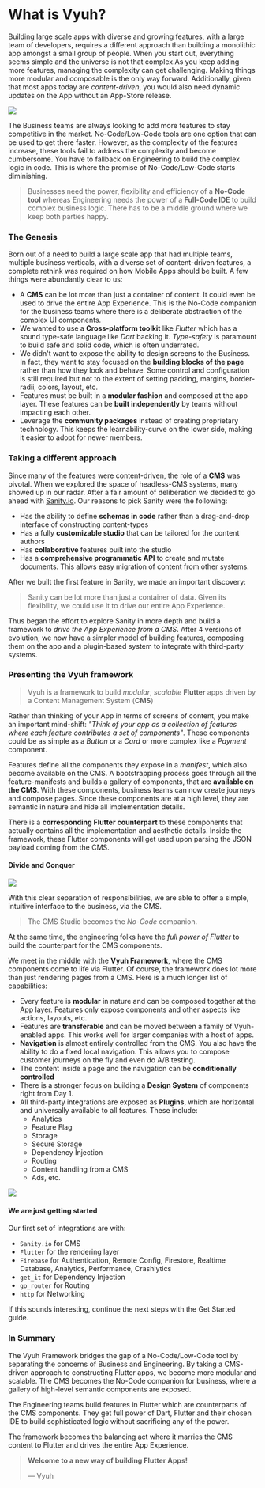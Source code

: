 # What is Vyuh?

Building large scale apps with diverse and growing features, with a large team of developers, requires a different approach than building a monolithic app amongst a small group of people. When you start out, everything seems simple and the universe is not that complex.As you keep adding more features, managing the complexity can get challenging. Making things more modular and composable is the only way forward. Additionally, given that most apps today are _content-driven_, you would also need dynamic updates on the App without an App-Store release.

![](<../../.gitbook/assets/business engg.png>)

The Business teams are always looking to add more features to stay competitive in the market. No-Code/Low-Code tools are one option that can be used to get there faster. However, as the complexity of the features increase, these tools fail to address the complexity and become cumbersome. You have to fallback on Engineering to build the complex logic in code. This is where the promise of No-Code/Low-Code starts diminishing.

> Businesses need the power, flexibility and efficiency of a **No-Code tool** whereas Engineering needs the power of a **Full-Code IDE** to build complex business logic. There has to be a middle ground where we keep both parties happy.

### The Genesis

Born out of a need to build a large scale app that had multiple teams, multiple business verticals, with a diverse set of content-driven features, a complete rethink was required on how Mobile Apps should be built. A few things were abundantly clear to us:

* A **CMS** can be lot more than just a container of content. It could even be used to drive the entire App Experience. This is the No-Code companion for the business teams where there is a deliberate abstraction of the complex UI components.
* We wanted to use a **Cross-platform toolkit** like _Flutter_ which has a sound type-safe language like _Dart_ backing it. _Type-safety_ is paramount to build safe and solid code, which is often underrated.
* We didn't want to expose the ability to design screens to the Business. In fact, they want to stay focused on the **building blocks of the page** rather than how they look and behave. Some control and configuration is still required but not to the extent of setting padding, margins, border-radii, colors, layout, etc.
* Features must be built in a **modular fashion** and composed at the app layer. These features can be **built independently** by teams without impacting each other.
* Leverage the **community packages** instead of creating proprietary technology. This keeps the learnability-curve on the lower side, making it easier to adopt for newer members.

### Taking a different approach

Since many of the features were content-driven, the role of a **CMS** was pivotal. When we explored the space of headless-CMS systems, many showed up in our radar. After a fair amount of deliberation we decided to go ahead with [Sanity.io](https://sanity.io). Our reasons to pick Sanity were the following:

* Has the ability to define **schemas in code** rather than a drag-and-drop interface of constructing content-types
* Has a fully **customizable studio** that can be tailored for the content authors
* Has **collaborative** features built into the studio
* Has a **comprehensive programmatic API** to create and mutate documents. This allows easy migration of content from other systems.

After we built the first feature in Sanity, we made an important discovery:

> Sanity can be lot more than just a container of data. Given its flexibility, we could use it to drive our entire App Experience.

Thus began the effort to explore Sanity in more depth and build a framework to _drive the App Experience from a CMS_. After 4 versions of evolution, we now have a simpler model of building features, composing them on the app and a plugin-based system to integrate with third-party systems.

### Presenting the Vyuh framework

> Vyuh is a framework to build _modular_, _scalable_ **Flutter** apps driven by a Content Management System (**CMS**)

Rather than thinking of your App in terms of screens of content, you make an important mind-shift: _"Think of your app as a collection of features where each feature contributes a set of components"_. These components could be as simple as a _Button_ or a _Card_ or more complex like a _Payment_ component.

Features define all the components they expose in a _manifest_, which also become available on the CMS. A bootstrapping process goes through all the feature-manifests and builds a gallery of components, that are **available on the CMS**. With these components, business teams can now create journeys and compose pages. Since these components are at a high level, they are semantic in nature and hide all implementation details.

There is a **corresponding Flutter counterpart** to these components that actually contains all the implementation and aesthetic details. Inside the framework, these Flutter components will get used upon parsing the JSON payload coming from the CMS.

#### Divide and Conquer

![](<../../.gitbook/assets/framework flow.png>)

With this clear separation of responsibilities, we are able to offer a simple, intuitive interface to the business, via the CMS.

> The CMS Studio becomes the _No-Code_ companion.

At the same time, the engineering folks have the _full power of Flutter_ to build the counterpart for the CMS components.

We meet in the middle with the **Vyuh Framework**, where the CMS components come to life via Flutter. Of course, the framework does lot more than just rendering pages from a CMS. Here is a much longer list of capabilities:

* Every feature is **modular** in nature and can be composed together at the App layer. Features only expose components and other aspects like actions, layouts, etc.
* Features are **transferable** and can be moved between a family of Vyuh-enabled apps. This works well for larger companies with a host of apps.
* **Navigation** is almost entirely controlled from the CMS. You also have the ability to do a fixed local navigation. This allows you to compose customer journeys on the fly and even do A/B testing.
* The content inside a page and the navigation can be **conditionally controlled**
* There is a stronger focus on building a **Design System** of components right from Day 1.
* All third-party integrations are exposed as **Plugins**, which are horizontal and universally available to all features. These include:
  * Analytics
  * Feature Flag
  * Storage
  * Secure Storage
  * Dependency Injection
  * Routing
  * Content handling from a CMS
  * Ads, etc.

![](../../.gitbook/assets/framework.png)

#### We are just getting started

Our first set of integrations are with:

* `Sanity.io` for CMS
* `Flutter` for the rendering layer
* `Firebase` for Authentication, Remote Config, Firestore, Realtime Database, Analytics, Performance, Crashlytics
* `get_it` for Dependency Injection
* `go_router` for Routing
* `http` for Networking

If this sounds interesting, continue the next steps with the Get Started guide.

### In Summary

The Vyuh Framework bridges the gap of a No-Code/Low-Code tool by separating the concerns of Business and Engineering. By taking a CMS-driven approach to constructing Flutter apps, we become more modular and scalable. The CMS becomes the No-Code companion for business, where a gallery of high-level semantic components are exposed.

The Engineering teams build features in Flutter which are counterparts of the CMS components. They get full power of Dart, Flutter and their chosen IDE to build sophisticated logic without sacrificing any of the power.

The framework becomes the balancing act where it marries the CMS content to Flutter and drives the entire App Experience.

> **Welcome to a new way of building Flutter Apps!**
>
> — Vyuh
